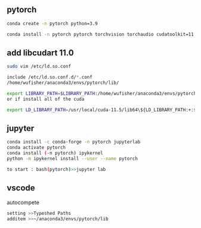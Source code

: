 ## pytorch
``` bash
conda create -n pytorch python=3.9

conda install -n pytorch pytorch torchvision torchaudio cudatoolkit=11.3 -c pytorch
```

## add libcudart 11.0 
``` bash
sudo vim /etc/ld.so.conf

include /etc/ld.so.conf.d/*.conf
/home/wufisher/anaconda3/envs/pytorch/lib/

export LIBRARY_PATH=$LIBRARY_PATH:/home/wufisher/anaconda3/envs/pytorch/lib/ 
or if install all of the cuda   

export LD_LIBRARY_PATH=/usr/local/cuda-11.5/lib64\${LD_LIBRARY_PATH:+:${LD_LIBRARY_PATH}}
```

## jupyter
```bash
conda install -c conda-forge -n pytorch jupyterlab
conda activate pytorch 
conda install (-n pytorch) ipykernel
python -m ipykernel install --user --name pytorch

to start : bash(pytorch)>>jupyter lab
```

## vscode 
autocompete
  ```bash
  setting >>Typeshed Paths
  additem >>~/anaconda3/envs/pytorch/lib

  ```